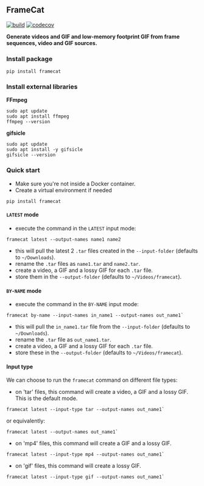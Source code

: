 ## FrameCat
[![build](https://github.com/simon-lc/framecat/actions/workflows/build.yml/badge.svg)](https://github.com/simon-lc/framecat/actions/workflows/build.yml)
[![codecov](https://codecov.io/gh/simon-lc/framecat/graph/badge.svg?token=CUWTT7EK5E)](https://codecov.io/gh/simon-lc/framecat)

**Generate videos and GIF and low-memory footprint GIF from frame sequences, video and GIF sources.**

### Install package
```
pip install framecat
```
### Install external libraries
**FFmpeg**
```
sudo apt update
sudo apt install ffmpeg
ffmpeg --version
```

**gifsicle**
```
sudo apt update
sudo apt install -y gifsicle
gifsicle --version
```

### Quick start
- Make sure you're not inside a Docker container.
- Create a virtual environment if needed
```
pip install framecat
```

#### `LATEST` mode
- execute the command in the `LATEST` input mode:
```
framecat latest --output-names name1 name2
```
- this will pull the latest 2 `.tar` files created in the `--input-folder` (defaults to `~/Downloads`).
- rename the `.tar` files as `name1.tar` and `name2.tar`.
- create a video, a GIF and a lossy GIF for each `.tar` file.
- store them in the `--output-folder` (defaults to `~/Videos/framecat`).


#### `BY-NAME` mode
- execute the command in the `BY-NAME` input mode:
```
framecat by-name --input-names in_name1 --output-names out_name1`
```
- this will pull the `in_name1.tar` file from the `--input-folder` (defaults to `~/Downloads`).
- rename the `.tar` file as `out_name1.tar`.
- create a video, a GIF and a lossy GIF for each `.tar` file.
- store these in the `--output-folder` (defaults to `~/Videos/framecat`).


#### Input type
We can choose to run the `framecat` command on different file types:
- on 'tar' files, this command will create a video, a GIF and a lossy GIF. This is the default mode.
```
framecat latest --input-type tar --output-names out_name1`
```
or equivalently:
```
framecat latest --output-names out_name1`
```
- on 'mp4' files, this command will create a GIF and a lossy GIF.
```
framecat latest --input-type mp4 --output-names out_name1`
```
- on 'gif' files, this command will create a lossy GIF.
```
framecat latest --input-type gif --output-names out_name1`
```
